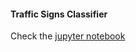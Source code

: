 #### Traffic Signs Classifier
[notebook]: ./Traffic_Sign_Classifier.ipynb

Check the [jupyter notebook](./Traffic_Sign_Classifier.ipynb)
